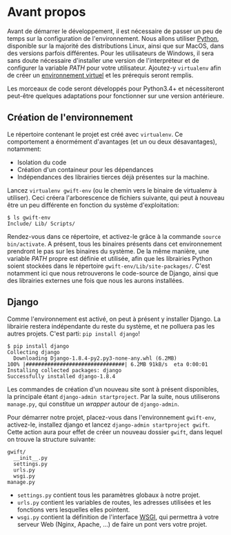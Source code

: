 Avant propos
============

Avant de démarrer le développement, il est nécessaire de passer un peu de temps sur la configuration de l'environnement. Nous allons utiliser [Python](https://www.python.org/), disponible sur la majorité des distributions Linux, ainsi que sur MacOS, dans des versions parfois différentes. Pour les utilisateurs de Windows, il sera sans doute nécessaire d'installer une version de l'interpréteur et de configurer la variable *PATH* pour votre utilisateur. Ajoutez-y `virtualenv` afin de créer un [environnement virtuel]() et les prérequis seront remplis.

Les morceaux de code seront développés pour Python3.4+ et nécessiteront peut-être quelques adaptations pour fonctionner sur une version antérieure.

Création de l'environnement
---------------------------

Le répertoire contenant le projet est créé avec `virtualenv`. Ce comportement a énormément d'avantages (et un ou deux désavantages), notamment:

 * Isolation du code
 * Création d'un containeur pour les dépendances
 * Indépendances des librairies tierces déjà présentes sur la machine.

Lancez `virtualenv gwift-env` (ou le chemin vers le binaire de virtualenv à utiliser). Ceci créera l'arborescence de fichiers suivante, qui peut à nouveau être un peu différente en fonction du système d'exploitation:

```
$ ls gwift-env
Include/ Lib/ Scripts/
```

Rendez-vous dans ce répertoire, et activez-le grâce à la commande `source bin/activate`. A présent, tous les binaires présents dans cet environnement prendront le pas sur les binaires du système. De la même manière, une variable *PATH* propre est définie et utilisée, afin que les librairies Python soient stockées dans le répertoire `gwift-env/Lib/site-packages/`. C'est notamment ici que nous retrouverons le code-source de Django, ainsi que des librairies externes une fois que nous les aurons installées.

Django
------

Comme l'environnement est activé, on peut à présent y installer Django. La librairie restera indépendante du reste du système, et ne polluera pas les autres projets. C'est parti: `pip install django`!

```shell
$ pip install django
Collecting django
  Downloading Django-1.8.4-py2.py3-none-any.whl (6.2MB)
100% |################################| 6.2MB 91kB/s  eta 0:00:01
Installing collected packages: django
Successfully installed django-1.8.4
```

Les commandes de création d'un nouveau site sont à présent disponibles, la principale étant `django-admin startproject`. Par la suite, nous utiliserons `manage.py`, qui constitue un *wrapper* autour de `django-admin`.

Pour démarrer notre projet, placez-vous dans l'environnement `gwift-env`, activez-le, installez django et lancez `django-admin startproject gwift`. Cette action aura pour effet de créer un nouveau dossier `gwift`, dans lequel on trouve la structure suivante:

```
gwift/
  __init__.py
  settings.py
  urls.py
  wsgi.py
manage.py
```

 * `settings.py` contient tous les paramètres globaux à notre projet.
 * `urls.py` contient les variables de routes, les adresses utilisées et les fonctions vers lesquelles elles pointent.
 * `wsgi.py` contient la définition de l'interface [WSGI](https://en.wikipedia.org/wiki/Web_Server_Gateway_Interface), qui permettra à votre serveur Web (Nginx, Apache, ...) de faire un pont vers votre projet.
